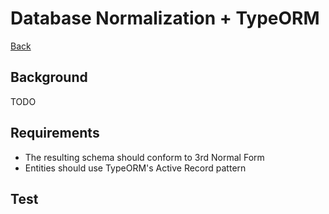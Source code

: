 # Database Normalization + TypeORM

[Back](/README.md#cims-interview-skills-tests)

## Background

TODO

## Requirements

- The resulting schema should conform to 3rd Normal Form
- Entities should use TypeORM's Active Record pattern

## Test
